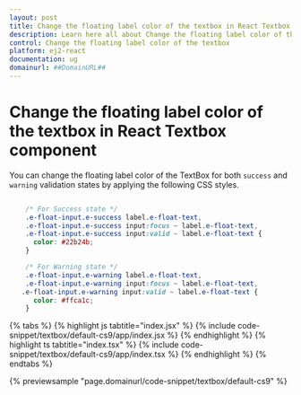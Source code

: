 ```yaml
---
layout: post
title: Change the floating label color of the textbox in React Textbox component | Syncfusion
description: Learn here all about Change the floating label color of the textbox in Syncfusion React Textbox component of Syncfusion Essential JS 2 and more.
control: Change the floating label color of the textbox 
platform: ej2-react
documentation: ug
domainurl: ##DomainURL##
---
```


# Change the floating label color of the textbox in React Textbox component

You can change the floating label color of the TextBox for both `success` and `warning` validation states by applying the following CSS styles.

```css

    /* For Success state */
    .e-float-input.e-success label.e-float-text,
    .e-float-input.e-success input:focus ~ label.e-float-text,
    .e-float-input.e-success input:valid ~ label.e-float-text {
      color: #22b24b;
    }

    /* For Warning state */
    .e-float-input.e-warning label.e-float-text,
    .e-float-input.e-warning input:focus ~ label.e-float-text,
   .e-float-input.e-warning input:valid ~ label.e-float-text {
      color: #ffca1c;
    }

```

{% tabs %}
{% highlight js tabtitle="index.jsx" %}
{% include code-snippet/textbox/default-cs9/app/index.jsx %}
{% endhighlight %}
{% highlight ts tabtitle="index.tsx" %}
{% include code-snippet/textbox/default-cs9/app/index.tsx %}
{% endhighlight %}
{% endtabs %}

 {% previewsample "page.domainurl/code-snippet/textbox/default-cs9" %}
